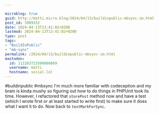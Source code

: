 ```yaml
---

microblog: true
guid: http://matti.micro.blog/2024/04/13/buildinpublic-mbsync-im.html
post_id: 3989352
date: 2024-04-13T13:41:02+0200
lastmod: 2024-04-13T13:41:02+0200
type: post
tags:
- "BuildInPublic"
- "mb-sync"
permalink: /2024/04/13/buildinpublic-mbsync-im.html
mastodon:
  id: 112263723590686669
  username: matti
  hostname: social.lol
---
```

#buildinpublic #mbsync I'm much more familiar with codeception and my brain is kinda mushy so figuring out how to do things in PHPUnit took its time. However, I refactored that `storePost` method now and have a test (which I wrote first or at least started to write first) to make sure it does what I want it to do. Now back to `testMarkForSync`.
